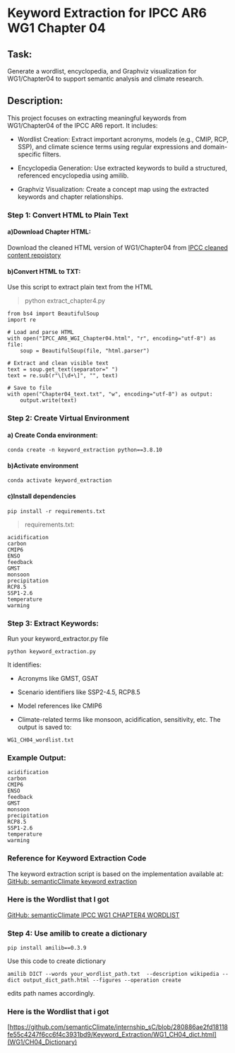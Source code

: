 # Keyword Extraction for IPCC AR6 WG1 Chapter 04
## Task:
Generate a wordlist, encyclopedia, and Graphviz visualization for WG1/Chapter04 to support semantic analysis and climate research.
## Description:
This project focuses on extracting meaningful keywords from WG1/Chapter04 of the IPCC AR6 report. It includes:

- Wordlist Creation: Extract important acronyms, models (e.g., CMIP, RCP, SSP), and climate science terms using regular expressions and domain-specific filters.

- Encyclopedia Generation: Use extracted keywords to build a structured, referenced encyclopedia using amilib.

- Graphviz Visualization: Create a concept map using the extracted keywords and chapter relationships.
### Step 1: Convert HTML to Plain Text
#### a)Download Chapter HTML:
Download the cleaned HTML version of WG1/Chapter04 from [IPCC cleaned content repoistory](https://github.com/semanticClimate/ipcc/tree/main/cleaned_content)
#### b)Convert HTML to TXT:
Use this script to extract plain text from the HTML
> python extract_chapter4.py
```
from bs4 import BeautifulSoup
import re

# Load and parse HTML
with open("IPCC_AR6_WGI_Chapter04.html", "r", encoding="utf-8") as file:
    soup = BeautifulSoup(file, "html.parser")

# Extract and clean visible text
text = soup.get_text(separator=" ")
text = re.sub(r"\[\d+\]", "", text)

# Save to file
with open("Chapter04_text.txt", "w", encoding="utf-8") as output:
    output.write(text)
```
###  Step 2: Create Virtual Environment
#### a) Create Conda environment:
```
conda create -n keyword_extraction python==3.8.10
```
#### b)Activate environment
```
conda activate keyword_extraction
```
#### c)Install dependencies
```
pip install -r requirements.txt
```
> requirements.txt:
```
acidification
carbon
CMIP6
ENSO
feedback
GMST
monsoon
precipitation
RCP8.5
SSP1-2.6
temperature
warming
```
### Step 3: Extract Keywords:
Run your keyword_extractor.py file
```
python keyword_extraction.py
```
It identifies:

- Acronyms like GMST, GSAT

- Scenario identifiers like SSP2-4.5, RCP8.5

- Model references like CMIP6

- Climate-related terms like monsoon, acidification, sensitivity, etc.
The output is saved to:
```
WG1_CH04_wordlist.txt
```
### Example Output:
```
acidification
carbon
CMIP6
ENSO
feedback
GMST
monsoon
precipitation
RCP8.5
SSP1-2.6
temperature
warming
```
### Reference for Keyword Extraction Code
The keyword extraction script is based on the implementation available at:  
[GitHub: semanticClimate keyword extraction](Keyword_Extraction/scripts/keyword_extraction.py)
### Here is the Wordlist that I got
[GitHub: semanticClimate IPCC WG1 CHAPTER4 WORDLIST](Keyword_Extraction/WG1_CH04_wordlist.txt)

### Step 4: Use amilib to create a dictionary
```
pip install amilib==0.3.9
```
Use this code to create dictionary
```
amilib DICT --words your_wordlist_path.txt  --description wikipedia --dict output_dict_path.html --figures --operation create
```
edits path names accordingly.
### Here is the Wordlist that i got
[https://github.com/semanticClimate/internship_sC/blob/280886ae2fd18118fe55c4247f6cc6f4c3931bd9/Keyword_Extraction/WG1_CH04_dict.html](WG1/CH04_Dictionary)





